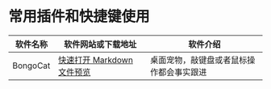 # 常用插件和快捷键使用
| 软件名称 | 软件网站或下载地址                                                 | 软件介绍                                 |
| -------- | ------------------------------------------------------------------ | ---------------------------------------- |
| BongoCat | [快速打开 Markdown 文件预览](https://github.com/ayangweb/BongoCat) | 桌面宠物，敲键盘或者鼠标操作都会事实跟进 |